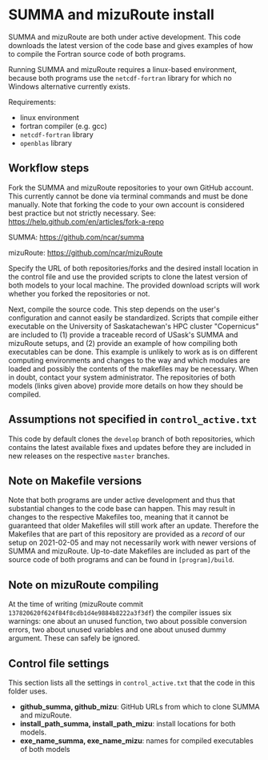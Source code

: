 # SUMMA and mizuRoute install
SUMMA and mizuRoute are both under active development. This code downloads the latest version of the code base and gives examples of how to compile the Fortran source code of both programs.

Running SUMMA and mizuRoute requires a linux-based environment, because both programs use the `netcdf-fortran` library for which no Windows alternative currently exists.

Requirements:
- linux environment
- fortran compiler (e.g. gcc)
- `netcdf-fortran` library
- `openblas` library 


## Workflow steps
Fork the SUMMA and mizuRoute repositories to your own GitHub account. This currently cannot be done via terminal commands and must be done manually. Note that forking the code to your own account is considered best practice but not strictly necessary. See: https://help.github.com/en/articles/fork-a-repo

SUMMA: https://github.com/ncar/summa

mizuRoute: https://github.com/ncar/mizuRoute

Specify the URL of both repositories/forks and the desired install location in the control file and use the provided scripts to clone the latest version of both models to your local machine. The provided download scripts will work whether you forked the repositories or not. 

Next, compile the source code. This step depends on the user's configuration and cannot easily be standardized. Scripts that compile either executable on the University of Saskatachewan's HPC cluster "Copernicus" are included to (1) provide a traceable record of USask's SUMMA and mizuRoute setups, and (2) provide an example of how compiling both executables can be done. This example is unlikely to work as is on different computing environments and changes to the way and which modules are loaded and possibly the contents of the makefiles may be necessary. When in doubt, contact your system administrator. The repositories of both models (links given above) provide more details on how they should be compiled. 

## Assumptions not specified in `control_active.txt`
This code by default clones the `develop` branch of both repositories, which contains the latest available fixes and updates before they are included in new releases on the respective `master` branches. 

## Note on Makefile versions
Note that both programs are under active development and thus that substantial changes to the code base can happen. This may result in changes to the respective Makefiles too, meaning that it cannot be guaranteed that older Makefiles will still work after an update. Therefore the Makefiles that are part of this repository are provided as a *record* of our setup on 2021-02-05 and may not necessarily work with newer versions of SUMMA and mizuRoute. Up-to-date Makefiles are included as part of the source code of both programs and can be found in `[program]/build`. 

## Note on mizuRoute compiling
At the time of writing (mizuRoute commit `137820620f624f84f8cdb1d4e9884b8222a3f3df`) the compiler issues six warnings: one about an unused function, two about possible conversion errors, two about unused variables and one about unused dummy argument. These can safely be ignored.

## Control file settings
This section lists all the settings in `control_active.txt` that the code in this folder uses.
- **github_summa, github_mizu**: GitHub URLs from which to clone SUMMA and mizuRoute.
- **install_path_summa, install_path_mizu**: install locations for both models.
- **exe_name_summa, exe_name_mizu**: names for compiled executables of both models
